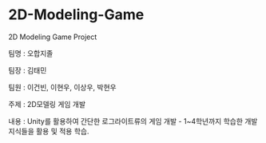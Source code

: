 # 2D-Modeling-Game
2D Modeling Game Project

팀명 : 오합지졸

팀장 : 김태민

팀원 : 이건빈, 이현우, 이상우, 박현우

주제 : 2D모델링 게임 개발

내용 : Unity를 활용하여 간단한 로그라이트류의 게임 개발 - 1~4학년까지 학습한 개발지식들을 활용 및 적용 학습.
